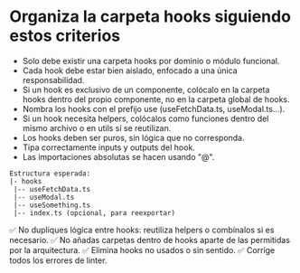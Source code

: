 # Organiza la carpeta hooks siguiendo estos criterios

- Solo debe existir una carpeta hooks por dominio o módulo funcional.
- Cada hook debe estar bien aislado, enfocado a una única responsabilidad.
- Si un hook es exclusivo de un componente, colócalo en la carpeta hooks dentro del propio componente, no en la carpeta global de hooks.
- Nombra los hooks con el prefijo use (useFetchData.ts, useModal.ts…).
- Si un hook necesita helpers, colócalos como funciones dentro del mismo archivo o en utils si se reutilizan.
- Los hooks deben ser puros, sin lógica que no corresponda.
- Tipa correctamente inputs y outputs del hook.
- Las importaciones absolutas se hacen usando "@".

```plaintext
Estructura esperada:
|- hooks
 |-- useFetchData.ts
 |-- useModal.ts
 |-- useSomething.ts
 |-- index.ts (opcional, para reexportar)
```

✅ No dupliques lógica entre hooks: reutiliza helpers o combínalos si es necesario.
✅ No añadas carpetas dentro de hooks aparte de las permitidas por la arquitectura.
✅ Elimina hooks no usados o sin sentido.
✅ Corrige todos los errores de linter.
